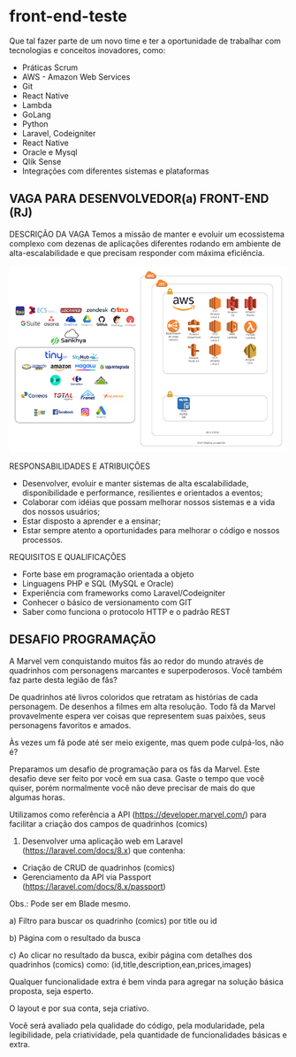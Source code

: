 # front-end-teste

Que tal fazer parte de um novo time e ter a oportunidade de trabalhar com tecnologias e conceitos inovadores, como:

- Práticas Scrum
- AWS - Amazon Web Services
- Git
- React Native
- Lambda
- GoLang
- Python
- Laravel, Codeigniter
- React Native
- Oracle e Mysql
- Qlik Sense
- Integrações com diferentes sistemas e plataformas

## VAGA PARA DESENVOLVEDOR(a) FRONT-END (RJ)

DESCRIÇÃO DA VAGA
Temos a missão de manter e evoluir um ecossistema complexo com dezenas de aplicações diferentes rodando em ambiente de alta-escalabilidade e que precisam responder com máxima eficiência.

![Image of ecossistema](https://github.com/FerragensRamada/front-end-teste/blob/main/ecossistema.png)


RESPONSABILIDADES E ATRIBUIÇÕES
* Desenvolver, evoluir e manter sistemas de alta escalabilidade, disponibilidade e performance, resilientes e orientados a eventos;
* Colaborar com idéias que possam melhorar nossos sistemas e a vida dos nossos usuários;
* Estar disposto a aprender e a ensinar;
* Estar sempre atento a oportunidades para melhorar o código e nossos processos.

REQUISITOS E QUALIFICAÇÕES
- Forte base em programação orientada a objeto
- Linguagens PHP e SQL (MySQL e Oracle)
- Experiência com frameworks como Laravel/Codeigniter
- Conhecer o básico de versionamento com GIT
- Saber como funciona o protocolo HTTP e o padrão REST


## DESAFIO PROGRAMAÇÃO

A Marvel vem conquistando muitos fãs ao redor do mundo através de quadrinhos com personagens marcantes e superpoderosos. Você também faz parte desta legião de fãs? 

De quadrinhos até livros coloridos que retratam as histórias de cada personagem. De desenhos a filmes em alta resolução. Todo fã da Marvel provavelmente espera ver coisas que representem suas paixões, seus personagens favoritos e amados.

Às vezes um fã pode até ser meio exigente, mas quem pode culpá-los, não é? 

Preparamos um desafio de programação para os fãs da Marvel. Este desafio deve ser feito por você em sua casa. Gaste o tempo que você quiser, porém normalmente você não deve precisar de mais do que algumas horas.

Utilizamos como referência a API (https://developer.marvel.com/) para facilitar a criação dos campos de quadrinhos (comics)

1. Desenvolver uma aplicação web em Laravel (https://laravel.com/docs/8.x) que contenha:

- Criação de CRUD de quadrinhos (comics)
- Gerenciamento da API via Passport (https://laravel.com/docs/8.x/passport)

Obs.: Pode ser em Blade mesmo.

a) Filtro para buscar os quadrinho (comics) por title ou id

b) Página com o resultado da busca

c) Ao clicar no resultado da busca, exibir página com detalhes dos quadrinhos (comics) como: (id,title,description,ean,prices,images)


Qualquer funcionalidade extra é bem vinda para agregar na solução básica proposta, seja esperto.

O layout e por sua conta, seja criativo. 

Você será avaliado pela qualidade do código, pela modularidade, pela legibilidade, pela criatividade, pela quantidade de funcionalidades básicas e extra.

